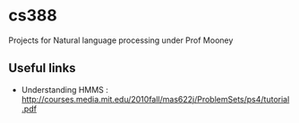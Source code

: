 cs388
=====

Projects for Natural language processing under Prof Mooney


Useful links
--------------

- Understanding HMMS : http://courses.media.mit.edu/2010fall/mas622j/ProblemSets/ps4/tutorial.pdf
